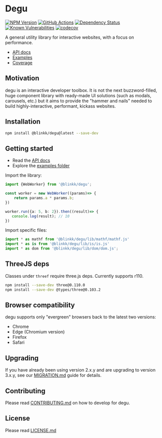 # Degu

[![NPM Version][npm-image]][npm-url]
[![GitHub Actions][github-image]][github-url]
[![Dependency Status][david-image]][david-url]
[![Known Vulnerabilities][snyk-image]][snyk-url]
[![codecov][codecov-image]][codecov-url]

A general utility library for interactive websites, with a focus on performance.

- [API docs](https://blinkk.github.io/degu/)
- [Examples](https://blinkk.github.io/degu/examples/)
- [Coverage](https://blinkk.github.io/degu/coverage/)

## Motivation

degu is an interactive developer toolbox. It is not the next buzzword-filled,
huge component library with ready-made UI solutions (such as modals, carousels, etc.)
but it aims to provide the "hammer and nails" needed to build highly-interactive,
performant, kickass websites.

## Installation

```bash
npm install @blinkk/degu@latest --save-dev
```

## Getting started

- Read the [API docs](https://blinkk.github.io/degu/)
- Explore the [examples folder](https://github.com/blinkk/degu/tree/main/examples)

Import the library:

```ts
import {WebWorker} from '@blinkk/degu';

const worker = new WebWorker((params)=> {
    return params.a * params.b;
})

worker.run({a: 5, b: 2}).then((result)=> {
   console.log(result); // 10
})
```

Import specific files:

```ts
import * as mathf from '@blinkk/degu/lib/mathf/mathf.js'
import * as is from '@blinkk/degu/lib/is/is.js'
import * as dom from '@blinkk/degu/lib/dom/dom.js';
```

## ThreeJS deps

Classes under `threef` require three.js deps. Currently supports r110.

```bash
npm install --save-dev three@0.110.0
npm install --save-dev @types/three@0.103.2
```

## Browser compatibility

degu supports only "evergreen" browsers back to the latest two versions:

- Chrome
- Edge (Chromium version)
- Firefox
- Safari

## Upgrading

If you have already been using version 2.x.y and are upgrading to version 3.x.y,
see our [MIGRATION.md](https://github.com/blinkk/degu/blob/main/MIGRATION.md) guide for details.

## Contributing

Please read [CONTRIBUTING.md](https://github.com/blinkk/degu/blob/main/CONTRIBUTING.md) on how to develop for degu.

## License

Please read [LICENSE.md](https://github.com/blinkk/degu/blob/main/LICENSE.md)

[github-image]: https://github.com/blinkk/degu/workflows/Run%20tests/badge.svg
[github-url]: https://github.com/blinkk/degu/actions
[codecov-image]: https://codecov.io/gh/blinkk/degu/branch/main/graph/badge.svg
[codecov-url]: https://codecov.io/gh/blinkk/degu
[david-image]: https://david-dm.org/blinkk/degu.svg
[david-url]: https://david-dm.org/blinkk/degu
[npm-image]: https://img.shields.io/npm/v/@blinkk/degu.svg
[npm-url]: https://npmjs.org/package/@blinkk/degu
[snyk-image]: https://snyk.io/test/github/blinkk/degu/badge.svg
[snyk-url]: https://snyk.io/test/github/blinkk/degu
